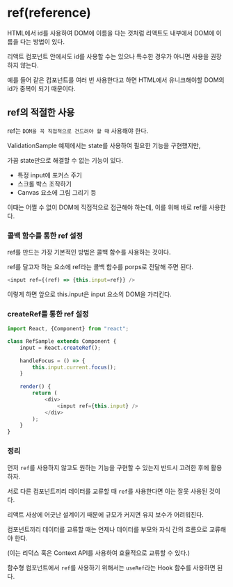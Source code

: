 # ref(reference)

HTML에서 id를 사용하여 DOM에 이름을 다는 것처럼 리액트도 내부에서 DOM에 이름을 다는 방법이 있다.

리액트 컴포넌트 안에서도 id를 사용할 수는 있으나 특수한 경우가 아니면 사용을 권장하지 않는다.

예를 들어 같은 컴포넌트를 여러 번 사용한다고 하면 HTML에서 유니크해야할 DOM의 id가 중복이 되기 때문이다.

## ref의 적절한 사용

ref는 `DOM을 꼭 직접적으로 건드려야 할 때` 사용해야 한다.

ValidationSample 예제에서는 state를 사용하여 필요한 기능을 구현했지만,

가끔 state만으로 해결할 수 없는 기능이 있다.

- 특정 input에 포커스 주기
- 스크롤 박스 조작하기
- Canvas 요소에 그림 그리기 등

이때는 어쩔 수 없이 DOM에 직접적으로 접근해야 하는데, 이를 위해 바로 ref를 사용한다.

### 콜백 함수를 통한 ref 설정

ref를 만드는 가장 기본적인 방법은 콜백 함수를 사용하는 것이다.

ref를 달고자 하는 요소에 ref라는 콜백 함수를 porps로 전달해 주면 된다.

```js
<input ref={(ref) => {this.input=ref}} />
```

이렇게 하면 앞으로 this.input은 input 요소의 DOM을 가리킨다.

### createRef를 통한 ref 설정

```js
import React, {Component} from "react";

class RefSample extends Component {
    input = React.createRef();
    
    handleFocus = () => {
        this.input.current.focus();
    }
    
    render() {
        return (
            <div>
                <input ref={this.input} />
            </div>
        );
    }
}
```
### 정리

먼저 `ref`를 사용하지 않고도 원하는 기능을 구현할 수 있는지 반드시 고려한 후에 활용하자.

서로 다른 컴포넌트끼리 데이터를 교류할 때 `ref`를 사용한다면 이는 잘못 사용된 것이다.

리액트 사상에 어긋난 설계이기 때문에 규모가 커지면 유지 보수가 어려워진다.

컴포넌트끼리 데이터를 교류할 때는 언제나 데이터를 부모와 자식 간의 흐름으로 교류해야 한다.

(이는 리덕스 혹은 Context API를 사용하여 효율적으로 교류할 수 있다.)

함수형 컴포넌트에서 `ref`를 사용하기 위해서는 `useRef`라는 Hook 함수를 사용하면 된다.